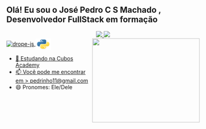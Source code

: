 ## Olá! Eu sou o José Pedro C S Machado , Desenvolvedor FullStack em formação

<div align="center">
  <a href="https://github.com/dropemachado">
  <img height="180em" src="https://github-readme-stats.vercel.app/api?username=dropemachado&show_icons=true&theme=dark&include_all_commits=true&count_private=true"/>
  <img height="180em" src="https://github-readme-stats.vercel.app/api/top-langs/?username=dropemachado&layout=compact&langs_count=7&theme=dark"/>
</div>
  <img align="center" alt="drope-js" height="30" width="40"
       src="https://img.shields.io/badge/JavaScript-F7DF1E.svg?style=for-the-badge&logo=JavaScript&logoColor=black">
  <img align="center" alt="drope-Python" height="30" width="40" src="https://raw.githubusercontent.com/devicons/devicon/master/icons/python/python-original.svg">
  <img align="right"  height="220" width="280" src="https://data.whicdn.com/images/198594231/original.gif">
 
- 🌱 Estudando na Cubos Academy
- 📫 Você pode me encontrar em > pedrinho11@gmail.com
- 😄 Pronomes: Ele/Dele

